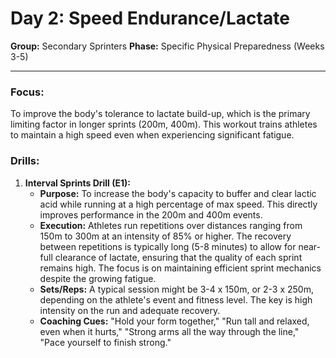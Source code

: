 # Day 2: Speed Endurance/Lactate

**Group:** Secondary Sprinters
**Phase:** Specific Physical Preparedness (Weeks 3-5)

---

### Focus:
To improve the body's tolerance to lactate build-up, which is the primary limiting factor in longer sprints (200m, 400m). This workout trains athletes to maintain a high speed even when experiencing significant fatigue.

### Drills:

1.  **Interval Sprints Drill (E1):**
    *   **Purpose:** To increase the body's capacity to buffer and clear lactic acid while running at a high percentage of max speed. This directly improves performance in the 200m and 400m events.
    *   **Execution:** Athletes run repetitions over distances ranging from 150m to 300m at an intensity of 85% or higher. The recovery between repetitions is typically long (5-8 minutes) to allow for near-full clearance of lactate, ensuring that the quality of each sprint remains high. The focus is on maintaining efficient sprint mechanics despite the growing fatigue.
    *   **Sets/Reps:** A typical session might be 3-4 x 150m, or 2-3 x 250m, depending on the athlete's event and fitness level. The key is high intensity on the run and adequate recovery.
    *   **Coaching Cues:** "Hold your form together," "Run tall and relaxed, even when it hurts," "Strong arms all the way through the line," "Pace yourself to finish strong."
